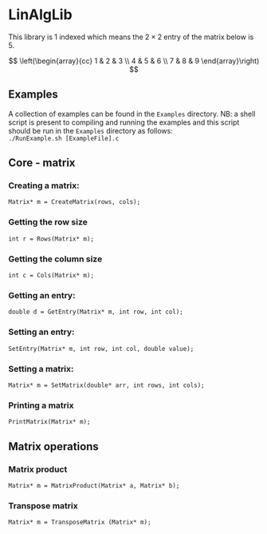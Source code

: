 # LinAlgLib
This library is 1 indexed which means the $2 \times 2$ entry of the matrix below is 5.

$$
\left(\begin{array}{cc} 
    1 & 2 & 3 \\
    4 & 5 & 6 \\
    7 & 8 & 9
\end{array}\right)
$$ 

## Examples
A collection of examples can be found in the `Examples` directory. NB: a shell script is present
to compiling and running the examples and this script should be run in the `Examples` directory as 
follows:
<br />
`./RunExample.sh [ExampleFile].c`

## Core - matrix
### Creating a matrix:
`Matrix* m = CreateMatrix(rows, cols);`

### Getting the row size
`int r = Rows(Matrix* m);`

### Getting the column size
`int c = Cols(Matrix* m);`

### Getting an entry:
`double d = GetEntry(Matrix* m, int row, int col);`

### Setting an entry:
`SetEntry(Matrix* m, int row, int col, double value);`

### Setting a matrix:
`Matrix* m = SetMatrix(double* arr, int rows, int cols);`

### Printing a matrix
`PrintMatrix(Matrix* m);`

## Matrix operations
### Matrix product
`Matrix* m = MatrixProduct(Matrix* a, Matrix* b);`

### Transpose matrix
`Matrix* m = TransposeMatrix (Matrix* m);`